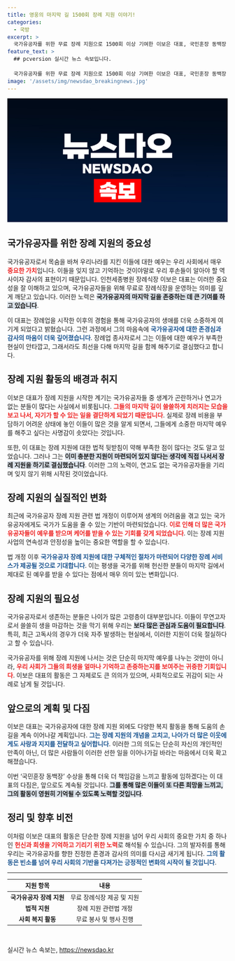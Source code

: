```yaml
---
title: 영웅의 마지막 길 1500회 장례 지원 이야기!
categories:
  - 국방
excerpt: >
  국가유공자를 위한 무료 장례 지원으로 1500회 이상 기여한 이보은 대표, 국민훈장 동백장 수상! 영웅에게 예우를 다하며, 고독사 예방을 위한 노력도 이어가고 있다.
feature_text: >
  ## pcversion 실시간 뉴스 속보입니다.

  국가유공자를 위한 무료 장례 지원으로 1500회 이상 기여한 이보은 대표, 국민훈장 동백장 수상! 영웅에게 예우를 다하며, 고독사 예방을 위한 노력도 이어가고 있다.
image: '/assets/img/newsdao_breakingnews.jpg'
---
```


<p><img src="/assets/img/newsdao_breakingnews.jpg" alt="pcversion 속보" /></p>

<h2 data-ke-size="size26">국가유공자를 위한 장례 지원의 중요성</h2>

<p data-ke-size="size16">국가유공자로서 목숨을 바쳐 우리나라를 지킨 이들에 대한 예우는 우리 사회에서 매우 <b><span style="color: #ee2323;">중요한 가치</span></b>입니다. 이들을 잊지 않고 기억하는 것이야말로 우리 후손들이 알아야 할 역사이자 감사의 표현이기 때문입니다. 인천세종병원 장례식장 이보은 대표는 이러한 중요성을 잘 이해하고 있으며, 국가유공자들을 위해 무료로 장례식장을 운영하는 의미를 깊게 깨닫고 있습니다. 이러한 노력은 <b><span style="background-color: #21538527;">국가유공자의 마지막 길을 존중하는 데 큰 기여를 하고 있습니다</span></b>.</p>

<p data-ke-size="size16">이 대표는 장례업을 시작한 이후의 경험을 통해 국가유공자의 생애를 더욱 소중하게 여기게 되었다고 밝혔습니다. 그런 과정에서 그의 마음속에 <b><span style="color: #1a5490;">국가유공자에 대한 존경심과 감사의 마음이 더욱 깊어졌습니다</span></b>. 장례업 종사자로서 그는 이들에 대한 예우가 부족한 현실이 안타깝고, 그래서라도 최선을 다해 마지막 길을 함께 해주기로 결심했다고 합니다.</p>

<h2 data-ke-size="size26">장례 지원 활동의 배경과 취지</h2>

<p data-ke-size="size16">이보은 대표가 장례 지원을 시작한 계기는 국가유공자들 중 생계가 곤란하거나 연고가 없는 분들이 많다는 사실에서 비롯됩니다. <b><span style="color: #ee2323;">그들의 마지막 길이 쓸쓸하게 치러지는 모습을 보고 나서, 자기가 할 수 있는 일을 결단하게 되었기 때문입니다</span></b>. 실제로 장례 비용을 부담하기 어려운 상태에 놓인 이들이 많은 것을 알게 되면서, 그들에게 소중한 마지막 예우를 해주고 싶다는 사명감이 솟았다는 것입니다.</p>

<p data-ke-size="size16">또한, 이 대표는 장례 지원에 대한 법적 뒷받침이 약해 부족한 점이 많다는 것도 알고 있었습니다. 그러나 그는 <b><span style="background-color: #21538527;">이미 충분한 지원이 마련되어 있지 않다는 생각에 직접 나서서 장례 지원을 하기로 결심했습니다</span></b>. 이러한 그의 노력이, 연고도 없는 국가유공자들을 기리며 잊지 않기 위해 시작된 것이었습니다.</p>

<h2 data-ke-size="size26">장례 지원의 실질적인 변화</h2>

<p data-ke-size="size16">최근에 국가유공자 장례 지원 관련 법 개정이 이루어져 생계의 어려움을 겪고 있는 국가유공자에게도 국가가 도움을 줄 수 있는 기반이 마련되었습니다. <b><span style="color: #ee2323;">이로 인해 더 많은 국가유공자들이 예우를 받으며 케어를 받을 수 있는 기회를 갖게 되었습니다</span></b>. 이는 장례 지원 사업의 연속성과 안정성을 높이는 중요한 역할을 할 수 있습니다.</p>

<p data-ke-size="size16">법 개정 이후 <b><span style="color: #1a5490;">국가유공자 장례 지원에 대한 구체적인 절차가 마련되어 다양한 장례 서비스가 제공될 것으로 기대합니다</span></b>. 이는 평생을 국가를 위해 헌신한 분들이 마지막 길에서 제대로 된 예우를 받을 수 있다는 점에서 매우 의미 있는 변화입니다.</p>

<h2 data-ke-size="size26">장례 지원의 필요성</h2>

<p data-ke-size="size16">국가유공자로서 생존하는 분들은 나이가 많은 고령층이 대부분입니다. 이들이 무연고자로서 쓸쓸히 생을 마감하는 것을 막기 위해 우리는 <b><span style="background-color: #21538527;">보다 많은 관심과 도움이 필요합니다</span></b>. 특히, 최근 고독사의 경우가 더욱 자주 발생하는 현실에서, 이러한 지원이 더욱 절실하다고 할 수 있습니다.</p>

<p data-ke-size="size16">국가유공자를 위해 장례 지원에 나서는 것은 단순히 마지막 예우를 나누는 것만이 아니라, <b><span style="color: #ee2323;">우리 사회가 그들의 희생을 얼마나 기억하고 존중하는지를 보여주는 귀중한 기회입니다</span></b>. 이보은 대표의 활동은 그 자체로도 큰 의의가 있으며, 사회적으로도 귀감이 되는 사례로 남게 될 것입니다.</p>

<h2 data-ke-size="size26">앞으로의 계획 및 다짐</h2>

<p data-ke-size="size16">이보은 대표는 국가유공자에 대한 장례 지원 외에도 다양한 복지 활동을 통해 도움의 손길을 계속 이어나갈 계획입니다. <b><span style="color: #1a5490;">그는 장례 지원의 개념을 고치고, 나아가 더 많은 이웃에게도 사랑과 지지를 전달하고 싶어합니다</span></b>. 이러한 그의 의도는 단순히 자신의 개인적인 만족이 아닌, 더 많은 사람들이 이러한 선한 일을 이어나가길 바라는 마음에서 더욱 확고해졌습니다.</p>

<p data-ke-size="size16">이번 ‘국민훈장 동백장’ 수상을 통해 더욱 더 책임감을 느끼고 활동에 임하겠다는 이 대표의 다짐은, 앞으로도 계속될 것입니다. <b><span style="background-color: #21538527;">그를 통해 많은 이들이 또 다른 희망을 느끼고, 그의 활동이 영원히 기억될 수 있도록 노력할 것입니다</span></b>.</p>

<h2 data-ke-size="size26">정리 및 향후 비전</h2>

<p data-ke-size="size16">이처럼 이보은 대표의 활동은 단순한 장례 지원을 넘어 우리 사회의 중요한 가치 중 하나인 <b><span style="color: #ee2323;">헌신과 희생을 기억하고 기리기 위한 노력</span></b>로 해석될 수 있습니다. 그의 발자취를 통해 우리는 국가유공자를 향한 진정한 존경과 감사의 의미를 다시금 새기게 됩니다. <b><span style="color: #1a5490;">그의 활동은 빈소를 넘어 우리 사회의 기반을 다져가는 긍정적인 변화의 시작이 될 것입니다</span></b>.</p>

<hr>

<table>
  <thead>
    <tr>
      <th style="text-align: center; height: 17px;"><b>지원 항목</b></th>
      <th style="text-align: center; height: 17px;"><b>내용</b></th>
    </tr>
  </thead>
  <tbody>
    <tr>
      <td style="text-align: center; height: 17px;"><b>국가유공자 장례 지원</b></td>
      <td style="text-align: center; height: 17px;">무료 장례식장 제공 및 지원</td>
    </tr>
    <tr>
      <td style="text-align: center; height: 17px;"><b>법적 지원</b></td>
      <td style="text-align: center; height: 17px;">장례 지원 관련법 개정</td>
    </tr>
    <tr>
      <td style="text-align: center; height: 17px;"><b>사회 복지 활동</b></td>
      <td style="text-align: center; height: 17px;">무료 봉사 및 행사 진행</td>
    </tr>
  </tbody>
</table>

<p data-ke-size="size16">&nbsp;</p>
실시간 뉴스 속보는, <a href="https://newsdao.kr" rel="dofollow">https://newsdao.kr</a>


